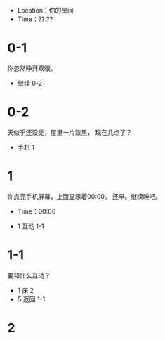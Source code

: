 - Location：你的房间
- Time：??:??

# 0-1
你忽然睁开双眼。

- 继续 0-2

# 0-2
天似乎还没亮，屋里一片漆黑，
现在几点了？

- 手机 1 

# 1
你点亮手机屏幕，上面显示着00:00。
还早。继续睡吧。
- Time：00:00

- 1 互动 1-1

# 1-1
要和什么互动？

- 1 床 2
- 5 返回 1-1

# 2
